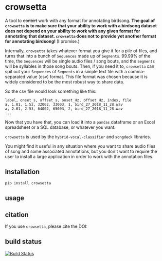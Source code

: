 # crowsetta
A tool to ~~conbirt~~ work with any format for annotating birdsong.
**The goal of `crowsetta` is to make sure that your ability to work with a 
birdsong dataset does not depend on your ability to work with any given format for 
annotating that dataset. `crowsetta` does not to provide yet another format 
for annotating birdsong!** (I promise.) 

Internally, `crowsetta` takes whatever format you give it for a pile of files, 
and turns that into a bunch of `Sequences` made up of `Segments`. 99.99% of
the time, the `Sequences` will be single audio files / song bouts, and the 
`Segments` will be syllables in those song bouts. Then, if you need it to, 
`crowsetta` can spit out your `Sequences` of `Segments` in a simple text file 
with a comma-separated value (csv) format. This file format was chosen because 
it is widely considered to be the most robust way to share data.

So the csv file would look something like this:
```
label, onset_s, offset_s, onset_Hz, offset_Hz, index, file
a, 1.01, 1.52, 32002, 33003, 1, bird_27_2018_11_28.wav
a, 2.01, 2.53, 64002, 65003, 2, bird_27_2018_11_28.wav
...
```

Now that you have that, you can load it into a `pandas` dataframe or an Excel 
spreadsheet or a SQL database, or whatever you want.

`crowsetta` is used by the `hybrid-vocal-classifier` and `songdeck` 
libraries.

You might find it useful in any situation where you want 
to share audio files of song and some associated annotations, 
but you don't want to require the user to install a large 
application in order to work with the annotation files.

## installation
`pip install crowsetta`

## usage


## citation
If you use `crowsetta`, please cite the DOI:

## build status
[![Build Status](https://travis-ci.com/NickleDave/crowsetta.svg?branch=master)](https://travis-ci.com/NickleDave/crowsetta)